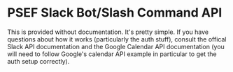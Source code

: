 # PSEF Slack Bot/Slash Command API

This is provided without documentation. It's pretty simple. If you have questions about how it works (particularly the auth stuff), consult the offical Slack API documentation and the Google Calendar API documentation (you will need to follow Google's calendar API example in particular to get the auth setup correctly).
